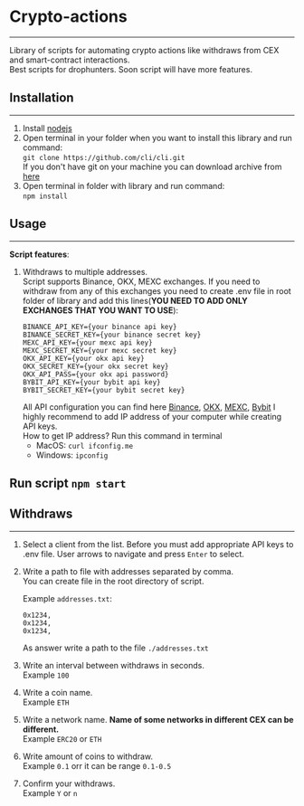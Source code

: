# Crypto-actions
___
Library of scripts for automating crypto actions like withdraws from CEX and smart-contract interactions.\
Best scripts for drophunters. Soon script will have more features.

## Installation
___
1. Install [nodejs](https://nodejs.org/en) 
2. Open terminal in your folder when you want to install this library and run command:\
    ```git clone https://github.com/cli/cli.git``` \
    If you don't have git on your machine you can download archive from [here](https://github.com/moongue/crypto-actions/archive/refs/heads/main.zip)
3. Open terminal in folder with library and run command:\
    ```npm install```

## Usage
___
**Script features**:
1. Withdraws to multiple addresses.\
   Script supports Binance, OKX, MEXC exchanges.
   If you need to withdraw from any of this exchanges you need to create .env file in root folder of library and add this lines(**YOU NEED TO ADD ONLY EXCHANGES THAT YOU WANT TO USE**):
    ```
    BINANCE_API_KEY={your binance api key}
    BINANCE_SECRET_KEY={your binance secret key}
    MEXC_API_KEY={your mexc api key}
    MEXC_SECRET_KEY={your mexc secret key}
    OKX_API_KEY={your okx api key}
    OKX_SECRET_KEY={your okx secret key}
    OKX_API_PASS={your okx api password}
    BYBIT_API_KEY={your bybit api key}
    BYBIT_SECRET_KEY={your bybit secret key}
    ```
   All API configuration you can find here [Binance](https://www.binance.com/en/my/settings/api-management), [OKX](https://www.okx.com/account/my-api), [MEXC](https://www.mexc.com/user/openapi), [Bybit](https://www.bybit.com/app/user/api-management)
   I highly recommend to add IP address of your computer while creating API keys.\
   How to get IP address? Run this command in terminal
   - MacOS: ```curl ifconfig.me```
   - Windows: ```ipconfig```

## Run script ```npm start```

## Withdraws
___
1. Select a client from the list. Before you must add appropriate API keys to .env file.
   User arrows to navigate and press ```Enter``` to select.
   
2. Write a path to file with addresses separated by comma.\
   You can create file in the root directory of script.
   
   Example ```addresses.txt```: 
   
   ```
   0x1234, 
   0x1234, 
   0x1234,
   ```
   As answer write a path to the file ```./addresses.txt```
3. Write an interval between withdraws in seconds.\
   Example ```100```
4. Write a coin name.\
   Example ```ETH```
5. Write a network name. **Name of some networks in different CEX can be different.**\
   Example ```ERC20``` or ```ETH```
6. Write amount of coins to withdraw.\
   Example ```0.1``` orr it can be range ```0.1-0.5```
7. Confirm your withdraws.\
   Example ```Y``` or ```n```






